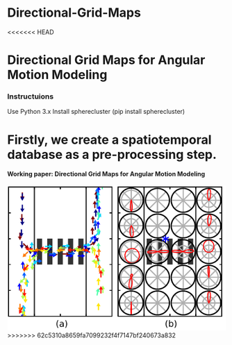 # Directional-Grid-Maps

<<<<<<< HEAD
# Directional Grid Maps for Angular Motion Modeling


### Instructuions
Use Python 3.x
Install spherecluster (pip install spherecluster)

Firstly, we create a spatiotemporal database as a pre-processing step.
=======
#### Working paper: Directional Grid Maps for Angular Motion Modeling

<img src="/Motivation.pdf" width="600">
>>>>>>> 62c5310a8659fa7099232f4f7147bf240673a832
